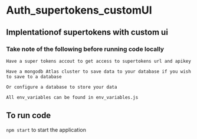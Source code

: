 # Auth_supertokens_customUI

## Implentationof supertokens with custom ui

### Take note of the following before running code locally
    Have a super tokens accout to get access to supertokens url and apikey

    Have a mongodb Atlas cluster to save data to your database if you wish to save to a database

    Or configure a database to store your data 

    All env_variables can be found in env_variables.js


## To run code 
 `npm start` to start the application
